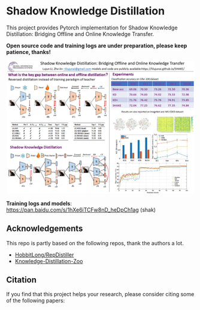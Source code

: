# Shadow Knowledge Distillation

This project provides Pytorch implementation for Shadow Knowledge Distillation: Bridging Offline and Online Knowledge Transfer.

**Open source code and training logs are under preparation, please keep patience, thanks!**

![shake-poster](./poster/shake-poster.jpg)

**Training logs and models**: https://pan.baidu.com/s/1hXe6iTCFw8nD_heDpCh1ag  (shak) 

## Acknowledgements
This repo is partly based on the following repos, thank the authors a lot.
- [HobbitLong/RepDistiller](https://github.com/HobbitLong/RepDistiller)
- [Knowledge-Distillation-Zoo](https://github.com/AberHu/Knowledge-Distillation-Zoo)

## Citation
If you find that this project helps your research, please consider citing some of the following papers:

```

```

